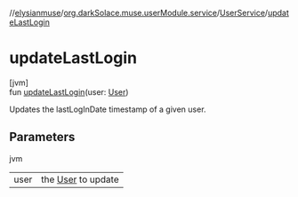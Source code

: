 //[elysianmuse](../../../index.md)/[org.darkSolace.muse.userModule.service](../index.md)/[UserService](index.md)/[updateLastLogin](update-last-login.md)

# updateLastLogin

[jvm]\
fun [updateLastLogin](update-last-login.md)(user: [User](../../org.darkSolace.muse.userModule.model/-user/index.md))

Updates the lastLogInDate timestamp of a given user.

## Parameters

jvm

| | |
|---|---|
| user | the [User](../../org.darkSolace.muse.userModule.model/-user/index.md) to update |
